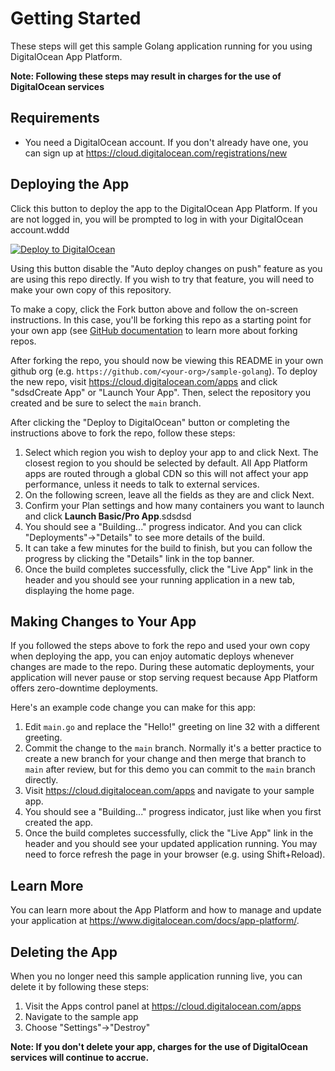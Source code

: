 # Getting Started

These steps will get this sample Golang application running for you using DigitalOcean App Platform.

**Note: Following these steps may result in charges for the use of DigitalOcean services**

## Requirements

* You need a DigitalOcean account. If you don't already have one, you can sign up at https://cloud.digitalocean.com/registrations/new
    
## Deploying the App

Click this button to deploy the app to the DigitalOcean App Platform. If you are not logged in, you will be prompted to log in with your DigitalOcean account.wddd

[![Deploy to DigitalOcean](https://www.deploytodo.com/do-btn-blue.svg)](https://cloud.digitalocean.com/apps/new?repo=https://github.com/digitalocean/sample-golang/tree/main)

Using this button disable the "Auto deploy changes on push" feature as you are using this repo directly. If you wish to try that feature, you will need to make your own copy of this repository.

To make a copy, click the Fork button above and follow the on-screen instructions. In this case, you'll be forking this repo as a starting point for your own app (see [GitHub documentation](https://docs.github.com/en/github/getting-started-with-github/fork-a-repo) to learn more about forking repos.

After forking the repo, you should now be viewing this README in your own github org (e.g. `https://github.com/<your-org>/sample-golang`). To deploy the new repo, visit https://cloud.digitalocean.com/apps and click "sdsdCreate App" or "Launch Your App". Then, select the repository you created and be sure to select the `main` branch.

After clicking the "Deploy to DigitalOcean" button or completing the instructions above to fork the repo, follow these steps:

1. Select which region you wish to deploy your app to and click Next. The closest region to you should be selected by default. All App Platform apps are routed through a global CDN so this will not affect your app performance, unless it needs to talk to external services.
1. On the following screen, leave all the fields as they are and click Next.
1. Confirm your Plan settings and how many containers you want to launch and click **Launch Basic/Pro App**.sdsdsd
1. You should see a "Building..." progress indicator. And you can click "Deployments"→"Details" to see more details of the build.
1. It can take a few minutes for the build to finish, but you can follow the progress by clicking the "Details" link in the top banner.
1. Once the build completes successfully, click the "Live App" link in the header and you should see your running application in a new tab, displaying the home page.

## Making Changes to Your App

If you followed the steps above to fork the repo and used your own copy when deploying the app, you can enjoy automatic deploys whenever changes are made to the repo. During these automatic deployments, your application will never pause or stop serving request because App Platform offers zero-downtime deployments.

Here's an example code change you can make for this app:

1. Edit `main.go` and replace the "Hello!" greeting on line 32 with a different greeting.
1. Commit the change to the `main` branch. Normally it's a better practice to create a new branch for your change and then merge that branch to `main` after review, but for this demo you can commit to the `main` branch directly.
1. Visit https://cloud.digitalocean.com/apps and navigate to your sample app.
1. You should see a "Building..." progress indicator, just like when you first created the app.
1. Once the build completes successfully, click the "Live App" link in the header and you should see your updated application running. You may need to force refresh the page in your browser (e.g. using Shift+Reload).

## Learn More

You can learn more about the App Platform and how to manage and update your application at https://www.digitalocean.com/docs/app-platform/.

## Deleting the App

When you no longer need this sample application running live, you can delete it by following these steps:
1. Visit the Apps control panel at https://cloud.digitalocean.com/apps
1. Navigate to the sample app
1. Choose "Settings"->"Destroy"

**Note: If you don't delete your app, charges for the use of DigitalOcean services will continue to accrue.**
